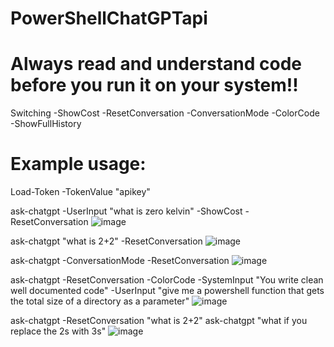 # PowerShellChatGPTapi
# Always read and understand code before you run it on your system!!

Switching
-ShowCost
-ResetConversation
-ConversationMode
-ColorCode
-ShowFullHistory

# Example usage:
Load-Token -TokenValue "apikey"

ask-chatgpt -UserInput "what is zero kelvin" -ShowCost -ResetConversation
![image](https://github.com/justusiv/PowerShellChatGPTapi/assets/1114622/6cce1bc1-e01b-4803-b569-dabb1666edf3)

ask-chatgpt "what is 2+2" -ResetConversation
![image](https://github.com/justusiv/PowerShellChatGPTapi/assets/1114622/c583f1e5-16a0-4b48-a9f3-25292de94147)

ask-chatgpt -ConversationMode -ResetConversation
![image](https://github.com/justusiv/PowerShellChatGPTapi/assets/1114622/2b71f082-0ca4-4f39-8363-557abf22d2ba)

ask-chatgpt -ResetConversation -ColorCode -SystemInput "You write clean well documented code" -UserInput "give me a powershell function that gets the total size of a directory as a parameter" 
![image](https://github.com/justusiv/PowerShellChatGPTapi/assets/1114622/82fc6d39-2f1f-4b8e-ac9c-e390ae16f7ac)

ask-chatgpt -ResetConversation "what is 2+2"
ask-chatgpt "what if you replace the 2s with 3s"
![image](https://github.com/justusiv/PowerShellChatGPTapi/assets/1114622/1fced40d-5ecc-4cfc-ac28-87ff3091bdc3)
